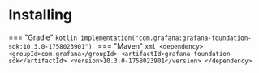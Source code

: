 # Installing

=== "Gradle"
    ```kotlin
    implementation("com.grafana:grafana-foundation-sdk:10.3.0-1758023901")
    ```
=== "Maven"
    ```xml
    <dependency>
        <groupId>com.grafana</groupId>
        <artifactId>grafana-foundation-sdk</artifactId>
        <version>10.3.0-1758023901</version>
    </dependency>
    ```
